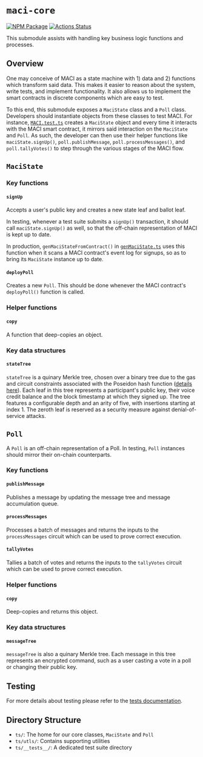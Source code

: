 # `maci-core`

[![NPM Package][core-npm-badge]][core-npm-link]
[![Actions Status][core-actions-badge]][core-actions-link]

This submodule assists with handling key business logic functions and
processes.

## Overview

One may conceive of MACI as a state machine with 1) data and 2) functions which
transform said data. This makes it easier to reason about the system, write
tests, and implement functionality. It also allows us to implement the smart
contracts in discrete components which are easy to test.

To this end, this submodule exposes a `MaciState` class and a `Poll` class.
Developers should instantiate objects from these classes to test MACI. For
instance, [`MACI.test.ts`](https://github.com/privacy-scaling-explorations/maci/blob/dev/contracts/tests/MACI.test.ts) creates a
`MaciState` object and every time it interacts with the MACI smart contract, it
mirrors said interaction on the `MaciState` and `Poll`. As such, the developer
can then use their helper functions like `maciState.signUp()`,
`poll.publishMessage`, `poll.processMessages()`, and `poll.tallyVotes()` to
step through the various stages of the MACI flow.

## `MaciState`

### Key functions

#### **`signUp`**

Accepts a user's public key and creates a new state leaf and ballot leaf.

In testing, whenever a test suite submits a `signUp()` transaction, it should
call `maciState.signUp()` as well, so that the off-chain representation of MACI
is kept up to date.

In production, `genMaciStateFromContract()` in
[`genMaciState.ts`](https://github.com/privacy-scaling-explorations/maci/blob/dev/contracts/ts/genMaciState.ts) uses this function when it
scans a MACI contract's event log for signups, so as to bring its `MaciState`
instance up to date.

#### **`deployPoll`**

Creates a new `Poll`. This should be done whenever the MACI contract's
`deployPoll()` function is called.

### Helper functions

#### **`copy`**

A function that deep-copies an object.

### Key data structures

#### **`stateTree`**

`stateTree` is a quinary Merkle tree, chosen over a binary tree due to the gas and circuit constraints associated with the Poseidon hash function ([details here][ethresearch-link]). Each leaf in this tree represents a participant's public key, their voice credit balance and the block timestamp at which they signed up. The tree features a configurable depth and an arity of five, with insertions starting at index 1. The zeroth leaf is reserved as a security measure against denial-of-service attacks.

## **`Poll`**

A `Poll` is an off-chain representation of a Poll. In testing, `Poll` instances
should mirror their on-chain counterparts.

### Key functions

#### **`publishMessage`**

Publishes a message by updating the message tree and message accumulation
queue.

#### **`processMessages`**

Processes a batch of messages and returns the inputs to the `processMessages`
circuit which can be used to prove correct execution.

#### **`tallyVotes`**

Tallies a batch of votes and returns the inputs to the `tallyVotes`
circuit which can be used to prove correct execution.

### Helper functions

#### **`copy`**

Deep-copies and returns this object.

### Key data structures

#### **`messageTree`**

`messageTree` is also a quinary Merkle tree. Each message in this tree represents an encrypted command, such as a user casting a vote in a poll or changing their public key.

## Testing

For more details about testing please refer to the [tests documentation](https://maci.pse.dev/docs/testing).

[core-npm-badge]: https://img.shields.io/npm/v/maci-core.svg
[core-npm-link]: https://www.npmjs.com/package/maci-core
[core-actions-badge]: https://github.com/privacy-scaling-explorations/maci/actions/workflows/core-build.yml/badge.svg
[core-actions-link]: https://github.com/privacy-scaling-explorations/maci/actions?query=workflow%3Acore
[ethresearch-link]: https://ethresear.ch/t/gas-and-circuit-constraint-benchmarks-of-binary-and-quinary-incremental-merkle-trees-using-the-poseidon-hash-function/7446

## Directory Structure

- `ts/`: The home for our core classes, `MaciState` and `Poll`
- `ts/utls/`: Contains supporting utilities
- `ts/__tests__/`: A dedicated test suite directory
